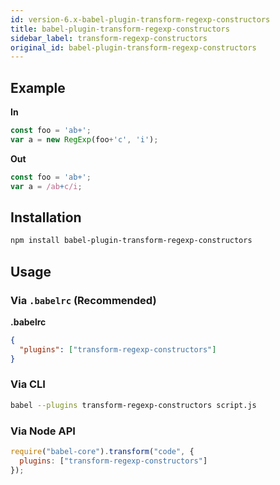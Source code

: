 ```yaml
---
id: version-6.x-babel-plugin-transform-regexp-constructors
title: babel-plugin-transform-regexp-constructors
sidebar_label: transform-regexp-constructors
original_id: babel-plugin-transform-regexp-constructors
---
```


## Example

**In**

```javascript
const foo = 'ab+';
var a = new RegExp(foo+'c', 'i');
```

**Out**

```javascript
const foo = 'ab+';
var a = /ab+c/i;
```

## Installation

```sh
npm install babel-plugin-transform-regexp-constructors
```

## Usage

### Via `.babelrc` (Recommended)

**.babelrc**

```json
{
  "plugins": ["transform-regexp-constructors"]
}
```

### Via CLI

```sh
babel --plugins transform-regexp-constructors script.js
```

### Via Node API

```javascript
require("babel-core").transform("code", {
  plugins: ["transform-regexp-constructors"]
});
```

